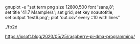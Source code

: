 gnuplot -e "set term png size 12800,500 font 'sans,8'; \
 set title '41.7 Msample/s'; set grid; set key noautotitle; \
 set output 'test6.png'; plot 'out.csv' every ::10 with lines"

./fb2d


https://iosoft.blog/2020/05/25/raspberry-pi-dma-programming/
